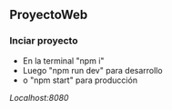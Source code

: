 ## ProyectoWeb

### Inciar proyecto
* En la terminal "npm i"
* Luego "npm run dev" para desarrollo
* o "npm start" para producción

*Localhost:8080*

